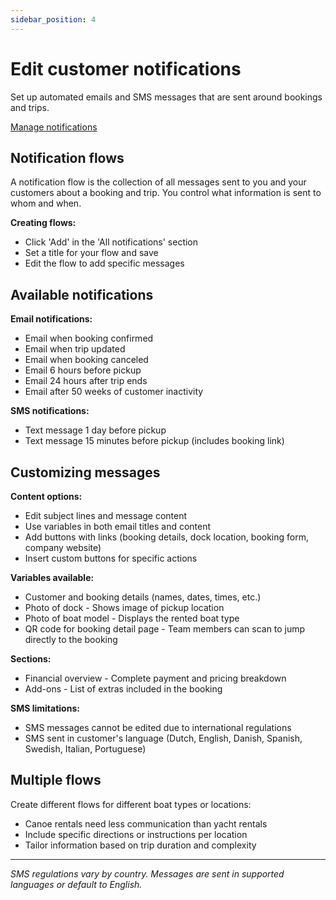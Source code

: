 ```yaml
---
sidebar_position: 4
---
```


# Edit customer notifications

Set up automated emails and SMS messages that are sent around bookings and trips.

<div class="button-container">
  <a href="https://dashboard.letsbook.app/notifications" class="button button--primary" target="_blank" rel="noopener noreferrer">Manage notifications</a>
</div>

## Notification flows

A notification flow is the collection of all messages sent to you and your customers about a booking and trip. You control what information is sent to whom and when.

**Creating flows:**

- Click 'Add' in the 'All notifications' section
- Set a title for your flow and save
- Edit the flow to add specific messages

## Available notifications

**Email notifications:**

- Email when booking confirmed
- Email when trip updated
- Email when booking canceled
- Email 6 hours before pickup
- Email 24 hours after trip ends
- Email after 50 weeks of customer inactivity

**SMS notifications:**

- Text message 1 day before pickup
- Text message 15 minutes before pickup (includes booking link)

## Customizing messages

**Content options:**

- Edit subject lines and message content
- Use variables in both email titles and content
- Add buttons with links (booking details, dock location, booking form, company website)
- Insert custom buttons for specific actions

**Variables available:**

- Customer and booking details (names, dates, times, etc.)
- Photo of dock - Shows image of pickup location
- Photo of boat model - Displays the rented boat type
- QR code for booking detail page - Team members can scan to jump directly to the booking

**Sections:**

- Financial overview - Complete payment and pricing breakdown
- Add-ons - List of extras included in the booking

**SMS limitations:**

- SMS messages cannot be edited due to international regulations
- SMS sent in customer's language (Dutch, English, Danish, Spanish, Swedish, Italian, Portuguese)

## Multiple flows

Create different flows for different boat types or locations:

- Canoe rentals need less communication than yacht rentals
- Include specific directions or instructions per location
- Tailor information based on trip duration and complexity

---

_SMS regulations vary by country. Messages are sent in supported languages or default to English._
